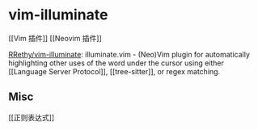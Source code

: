 # vim-illuminate

[[Vim 插件]]
[[Neovim 插件]]


[RRethy/vim-illuminate](https://github.com/RRethy/vim-illuminate): illuminate.vim - (Neo)Vim plugin for automatically highlighting other uses of the word under the cursor using either [[Language Server Protocol]], [[tree-sitter]], or regex matching.


## Misc

[[正则表达式]]


